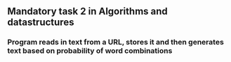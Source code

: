 ## Mandatory task 2 in Algorithms and datastructures

### Program reads in text from a URL, stores it and then generates text based on probability of word combinations

